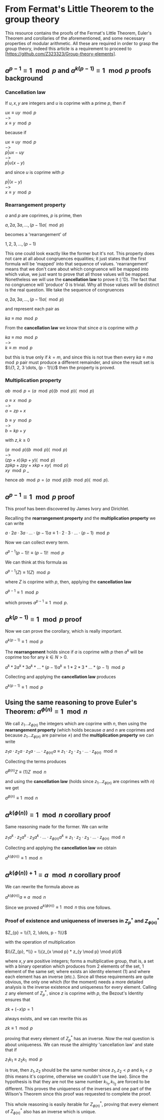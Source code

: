 # From Fermat's Little Theorem to the group theory

This resource contains the proofs of the Fermat's Little Theorem, Euler's Theorem and corollaries of the aforementioned, and some necessary properties of modular arithmetic. All these are required in order to grasp the group theory, indeed this article is a requirement to proceed to [https://github.com/Z323323/Group-theory-elements].


## $a^{p - 1} \equiv 1 \mod p$ and $a^{k(p - 1)} \equiv 1 \mod p$ proofs background

### Cancellation law

<p>
  
  If $u, x, y$ are integers and $u$ is coprime with a prime $p$, then if

  $ux \equiv uy \mod p$<br>
  $->$<br>
  $x \equiv y \mod p$

  because if

   $ux \equiv uy \mod p$<br>
   $->$<br>
   $p | ux - uy$<br>
   $->$<br>
   $p | u(x - y)$

   and since $u$ is coprime with $p$

   $p | (x - y)$<br>
   $->$<br>
   $x \equiv y \mod p$
   
</p>

### Rearrangement property

<p>
  
$a$ and $p$ are coprimes, $p$ is prime, then
  
  $a, 2a, 3a, \dots, (p - 1)a (\mod p)$

  becomes a 'rearrangement' of
  
  $1, 2, 3, \dots, (p - 1)$

  This one could look exactly like the former but it's not. This property does not care at all about congruences equalities; it just states that the first formula will be 'mapped' into that sequence of values. 'rearrangement' means that we don't care about which congruence will be mapped into which value, we just want to prove that all those values will be mapped. Nonetheless we will use the **cancellation law** to prove it (:'D). The fact that no congruence will 'produce' $0$ is trivial. Why all those values will be distinct is the real question. We take the sequence of congruences

$a, 2a, 3a, \dots, (p - 1)a (\mod p)$

and represent each pair as

$ka \equiv ma \mod p$

From the **cancellation law** we know that since $a$ is coprime with $p$

$ka \equiv ma \mod p$<br>
$->$<br>
$k \equiv m \mod p$<br>

but this is true only if $k = m$, and since this is not true then every $ka \equiv ma \mod p$ pair must produce a different remainder, and since the result set is $\\{1, 2, 3 \dots, (p - 1)\\}$ then the property is proved.

</p>

### Multiplication property

<p>
  
  $ab \mod p = (a \mod p)(b \mod p )(\mod p)$
  
  $a \equiv x \mod p$<br>
  $->$<br> 
  $a = zp + x$<br>
  
  $b \equiv y \mod p$<br>
  $->$<br>
  $b = kp + y$<br>
  
  with $z, k \geq 0$

  $(a \mod p)(b \mod p )(\mod p)$<br>
  $->$<br>
  $(zp + x)(kp + y)(\mod p)$<br>
  $zpkp + zpy + xkp + xy (\mod p)$<br>
  $xy \mod p$ _

  hence $ab \mod p = (a \mod p)(b \mod p )(\mod p)$.
  
</p>

## $a^{p - 1} \equiv 1 \mod p$ proof

<p>
  
  This proof has been discovered by James Ivory and Dirichlet.

  Recalling the **rearrangement property** and the **multiplication property** we can write

  $a \cdot 2a \cdot 3a \cdot \dots \cdot (p - 1)a \equiv 1 \cdot 2 \cdot 3 \cdot \dots \cdot (p - 1) \mod p$

  Now we can collect every term.

  $a^{p - 1}(p - 1)! \equiv (p - 1)! \mod p$

  We can think at this formula as

  $a^{p - 1}(Z) \equiv 1(Z) \mod p$

  where $Z$ is coprime with $p$, then, applying the **cancellation law**

  $a^{p - 1} \equiv 1 \mod p$

  which proves $a^{p - 1} \equiv 1 \mod p$.
  
  </p>

## $a^{k(p - 1)} \equiv 1 \mod p$ proof

<p>
  
  Now we can prove the corollary, which is really important.

  $a^{k(p - 1)} \equiv 1 \mod p$

  The **rearrangement** holds since if $a$ is coprime with $p$ then $a^{k}$ will be coprime too for any $k \in N > 0$.

  $a^{k} * 2a^{k} * 3a^{k} * \dots * (p - 1)a^{k} \equiv 1 * 2 * 3 * \dots * (p - 1) \mod p$

  Collecting and applying the **cancellation law** produces

  $a^{k(p - 1)} \equiv 1 \mod p$
  
</p>

## Using the same reasoning to prove Euler's Theorem: $a^{\phi(n)} \equiv 1 \mod n$

<p>
  
  We call $z_{1} \dots z_{\phi(n)}$ the integers which are coprime with $n$, then using the **rearrangement property** (which holds because $a$ and $n$ are coprimes and because $z_{1} \dots z_{\phi(n)}$ are pairwise $\neq$) and the **multiplication property** we can write

  $z_{1}a \cdot z_{2}a \cdot z_{3}a \cdot \dots \cdot z_{\phi(n)}a \equiv z_{1} \cdot z_{2} \cdot z_{3} \cdot \dots \cdot z_{\phi(n)} \mod n$

  Collecting the terms produces
  
  $a^{\phi(n)} Z \equiv (1)Z \mod n$

  and using the **cancellation law** (holds since $z_{1} \dots z_{\phi(n)}$ are coprimes with $n$) we get

  $a^{\phi(n)} \equiv 1 \mod n$
  
</p>

## $a^{k(\phi(n))} \equiv 1 \mod n$ corollary proof

<p>
  
  Same reasoning made for the former. We can write

  $z_{1}a^{k} \cdot z_{2}a^{k} \cdot z_{3}a^{k} \cdot \dots \cdot z_{\phi(n)}a^{k} \equiv z_{1} \cdot z_{2} \cdot z_{3} \cdot \dots \cdot z_{\phi(n)} \mod n$

  Collecting and applying the **cancellation law** we obtain

  $a^{k(\phi(n))} \equiv 1 \mod n$
  
</p>

## $a^{k(\phi(n)) + 1} \equiv a \mod n$ corollary proof

<p>
  
  We can rewrite the formula above as

  $a^{k(\phi(n))}a \equiv a \mod n$

  Since we proved $a^{k(\phi(n))} \equiv 1 \mod n$ this one follows.
  
</p>

### Proof of existence and uniqueness of inverses in $Z_{p}^{*}$ and $Z_{\phi(n)}^{\ast}$ 

<p>
  
  $Z_{p} = \\{1, 2, \dots, p - 1\\}$

  with the operation of multiplication

  $\\{Z_{p}, *\\} = \\{z_{x \mod p} * z_{y \mod p} \mod p\\}$

  where $x, y$ are positive integers; forms a multiplicative group, that is, a set with a binary operation which produces from $2$ elements of the set, $1$ element of the same set; where exists an identity element ($1$) and where each element has an inverse (etc.). Since all these requirements are quite obvious, the only one which (for the moment) needs a more detailed analysis is the inverse existence and uniqueness for every element. Calling $z$ any element of $Z_{p}^{*}$, since $z$ is coprime with $p$, the Bezout's Identity ensures that

  $zk + (-x)p = 1$

  always exists, and we can rewrite this as

  $zk \equiv 1 \mod p$

  proving that every element of $Z_{p}^{*}$ has an inverse. Now the real question is about uniqueness. We can reuse the almighty 'cancellation law' and state that if

  $z_{1}k_{1} \equiv z_{2}k_{1} \mod p$
  
  is true, then $z_{1}, z_{2}$ should be the same number since $z_{1}, z_{2} < p$ and $k_{1} < p$ (this means it's coprime, otherwise we couldn't use the law). Since the hypothesis is that they are not the same number $k_{1_{1}}, 
  k_{1_{2}}$ are forced to be different. This proves the uniqueness of the inverses and one part of the Wilson's Theorem since this proof was requested to complete the proof.

  This whole reasoning is easily iterable for $Z_{\phi(n)}^{\ast}$, proving that every element of $Z_{\phi(n)}^{\ast}$ also has an inverse which is unique.
  
</p>
